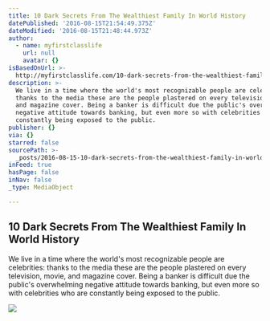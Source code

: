 ```yaml
---
title: 10 Dark Secrets From The Wealthiest Family In World History
datePublished: '2016-08-15T21:54:49.375Z'
dateModified: '2016-08-15T21:48:44.973Z'
author:
  - name: myfirstclasslife
    url: null
    avatar: {}
isBasedOnUrl: >-
  http://myfirstclasslife.com/10-dark-secrets-from-the-wealthiest-family-in-world-history/?singlepage=1
description: >-
  We live in a time where the world's most recognizable people are celebrities:
  thanks to the media these are the people plastered on every television, movie,
  and magazine cover. Being a banker is difficult due the public's overwhelming
  negative attitude towards banking, but even more so with celebrities who are
  constantly being exposed to the public.
publisher: {}
via: {}
starred: false
sourcePath: >-
  _posts/2016-08-15-10-dark-secrets-from-the-wealthiest-family-in-world-history.md
inFeed: true
hasPage: false
inNav: false
_type: MediaObject

---
```

<article style=""><h1>10 Dark Secrets From The Wealthiest Family In World History</h1><p>We live in a time where the world's most recognizable people are celebrities: thanks to the media these are the people plastered on every television, movie, and magazine cover. Being a banker is difficult due the public's overwhelming negative attitude towards banking, but even more so with celebrities who are constantly being exposed to the public.</p><img src="http://staticimg.myfirstclasslife.com/wp-content/uploads/2015/06/08213244/rothschild-family-1200x794.jpg" /></article>